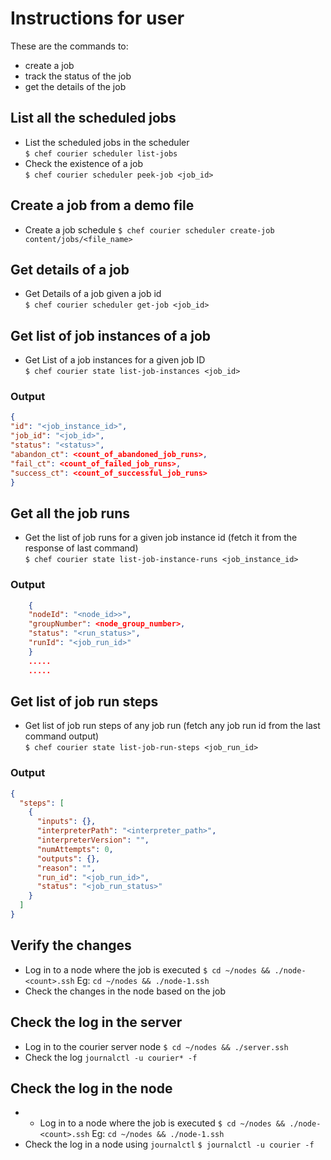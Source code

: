 
# Instructions for user

These are the commands to:
- create a job
- track the status of the job
- get the details of the job
## List all the scheduled jobs
- List the scheduled jobs in the scheduler  
  `$ chef courier scheduler list-jobs`
- Check the existence of a job  
  `$ chef courier scheduler peek-job <job_id>`
## Create a job from a demo file
- Create a job schedule
  `$ chef courier scheduler create-job content/jobs/<file_name>`
## Get details of a job
- Get Details of a job given a job id  
  `$ chef courier scheduler get-job <job_id>`
## Get list of job instances of a  job
- Get List of a job instances for a given job ID  
  `$ chef courier state list-job-instances <job_id>`
### Output
```json  
{  
"id": "<job_instance_id>",  
"job_id": "<job_id>",  
"status": "<status>",  
"abandon_ct": <count_of_abandoned_job_runs>,  
"fail_ct": <count_of_failed_job_runs>,  
"success_ct": <count_of_successful_job_runs>  
}  
```
## Get all the job runs
- Get the list of job runs for a given job instance id (fetch it from the response of last command)  
  `$ chef courier state list-job-instance-runs <job_instance_id>`
### Output
```json  
	{  
	"nodeId": "<node_id>>",  
	"groupNumber": <node_group_number>,  
	"status": "<run_status>",  
	"runId": "<job_run_id>"  
	}  
	.....  
	..... 
```
## Get list of job run steps
- Get list of job run steps of any job run (fetch any job run id from the last command output)  
  `$ chef courier state list-job-run-steps <job_run_id>`
### Output
```json
{
  "steps": [
    {
      "inputs": {},
      "interpreterPath": "<interpreter_path>",
      "interpreterVersion": "",
      "numAttempts": 0,
      "outputs": {},
      "reason": "",
      "run_id": "<job_run_id>",
      "status": "<job_run_status>"
    }
  ]
}
```
## Verify the changes
- Log in to a node where the job is executed
  `$ cd ~/nodes && ./node-<count>.ssh`
  Eg:
  `cd ~/nodes && ./node-1.ssh`
- Check the changes in the node based on the job

## Check the log in the server
- Log in to the courier server node
  `$ cd ~/nodes && ./server.ssh`
- Check the log
  `journalctl -u courier* -f`

## Check the log in the node
- - Log in to a node where the job is executed
    `$ cd ~/nodes && ./node-<count>.ssh`
    Eg:
    `cd ~/nodes && ./node-1.ssh`
- Check the log in a node using `journalctl`
  `$ journalctl -u courier -f`